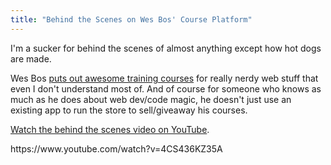```yaml
---
title: "Behind the Scenes on Wes Bos' Course Platform"
---
```

<p>I'm a sucker for behind the scenes of almost anything except how hot dogs are made.</p>
<p>Wes Bos <a href="http://wesbos.com/courses/">puts out awesome training courses</a> for really nerdy web stuff that even I don't understand most of. And of course for someone who knows as much as he does about web dev/code magic, he doesn't just use an existing app to run the store to sell/giveaway his courses.</p>
<p><a href="https://www.youtube.com/watch?v=4CS436KZ35A">Watch the behind the scenes video on YouTube</a>.</p>
<p>https://www.youtube.com/watch?v=4CS436KZ35A</p>
